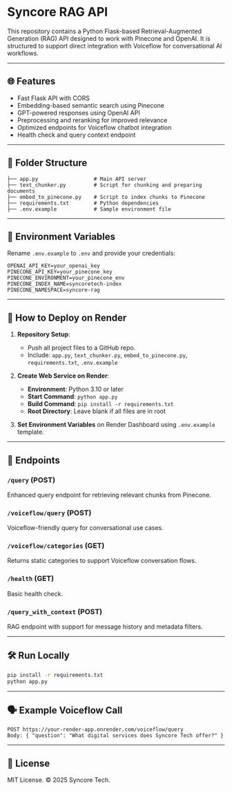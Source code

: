 
# Syncore RAG API

This repository contains a Python Flask-based Retrieval-Augmented Generation (RAG) API designed to work with Pinecone and OpenAI. It is structured to support direct integration with Voiceflow for conversational AI workflows.

---

## 🌐 Features

- Fast Flask API with CORS
- Embedding-based semantic search using Pinecone
- GPT-powered responses using OpenAI API
- Preprocessing and reranking for improved relevance
- Optimized endpoints for Voiceflow chatbot integration
- Health check and query context endpoint

---

## 📁 Folder Structure

```
├── app.py                  # Main API server
├── text_chunker.py         # Script for chunking and preparing documents
├── embed_to_pinecone.py    # Script to index chunks to Pinecone
├── requirements.txt        # Python dependencies
├── .env.example            # Sample environment file
```

---

## 🧪 Environment Variables

Rename `.env.example` to `.env` and provide your credentials:

```
OPENAI_API_KEY=your_openai_key
PINECONE_API_KEY=your_pinecone_key
PINECONE_ENVIRONMENT=your_pinecone_env
PINECONE_INDEX_NAME=syncoretech-index
PINECONE_NAMESPACE=syncore-rag
```

---

## 🚀 How to Deploy on Render

1. **Repository Setup**:
   - Push all project files to a GitHub repo.
   - Include: `app.py`, `text_chunker.py`, `embed_to_pinecone.py`, `requirements.txt`, `.env.example`

2. **Create Web Service on Render**:
   - **Environment**: Python 3.10 or later
   - **Start Command**: `python app.py`
   - **Build Command**: `pip install -r requirements.txt`
   - **Root Directory**: Leave blank if all files are in root

3. **Set Environment Variables** on Render Dashboard using `.env.example` template.

---

## 🧠 Endpoints

### `/query` (POST)
Enhanced query endpoint for retrieving relevant chunks from Pinecone.

### `/voiceflow/query` (POST)
Voiceflow-friendly query for conversational use cases.

### `/voiceflow/categories` (GET)
Returns static categories to support Voiceflow conversation flows.

### `/health` (GET)
Basic health check.

### `/query_with_context` (POST)
RAG endpoint with support for message history and metadata filters.

---

## 🛠️ Run Locally

```bash
pip install -r requirements.txt
python app.py
```

---

## 🗣 Example Voiceflow Call

```
POST https://your-render-app.onrender.com/voiceflow/query
Body: { "question": "What digital services does Syncore Tech offer?" }
```

---

## 📄 License

MIT License. © 2025 Syncore Tech.
